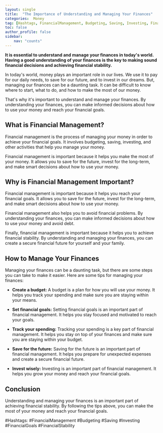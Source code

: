 ```yaml
---
layout: single
title:  "The Importance of Understanding and Managing Your Finances"
categories:  Money
tag: [Hashtags, FinancialManagement, Budgeting, Saving, Investing, FinancialGoals, FinancialStability, ]
toc: false
author_profile: false
sidebar:
    nav: "counts"
---
```

    
**It is essential to understand and manage your finances in today's world. Having a good understanding of your finances is the key to making sound financial decisions and achieving financial stability.**

In today's world, money plays an important role in our lives. We use it to pay for our daily needs, to save for our future, and to invest in our dreams. But, managing our finances can be a daunting task. It can be difficult to know where to start, what to do, and how to make the most of our money.

That's why it's important to understand and manage your finances. By understanding your finances, you can make informed decisions about how to use your money and reach your financial goals.

## What is Financial Management?

Financial management is the process of managing your money in order to achieve your financial goals. It involves budgeting, saving, investing, and other activities that help you manage your money.

Financial management is important because it helps you make the most of your money. It allows you to save for the future, invest for the long-term, and make smart decisions about how to use your money.

## Why is Financial Management Important?

Financial management is important because it helps you reach your financial goals. It allows you to save for the future, invest for the long-term, and make smart decisions about how to use your money.

Financial management also helps you to avoid financial problems. By understanding your finances, you can make informed decisions about how to use your money and avoid debt.

Finally, financial management is important because it helps you to achieve financial stability. By understanding and managing your finances, you can create a secure financial future for yourself and your family.

## How to Manage Your Finances

Managing your finances can be a daunting task, but there are some steps you can take to make it easier. Here are some tips for managing your finances:

- **Create a budget:** A budget is a plan for how you will use your money. It helps you track your spending and make sure you are staying within your means.

- **Set financial goals:** Setting financial goals is an important part of financial management. It helps you stay focused and motivated to reach your goals.

- **Track your spending:** Tracking your spending is a key part of financial management. It helps you stay on top of your finances and make sure you are staying within your budget.

- **Save for the future:** Saving for the future is an important part of financial management. It helps you prepare for unexpected expenses and create a secure financial future.

- **Invest wisely:** Investing is an important part of financial management. It helps you grow your money and reach your financial goals.

## Conclusion

Understanding and managing your finances is an important part of achieving financial stability. By following the tips above, you can make the most of your money and reach your financial goals. 

#Hashtags:
#FinancialManagement #Budgeting #Saving #Investing #FinancialGoals #FinancialStability
